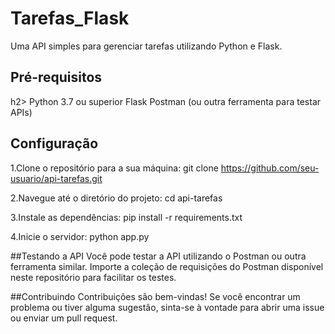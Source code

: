 # Tarefas_Flask
<p>Uma API simples para gerenciar tarefas utilizando Python e Flask.</p>

<h2>Pré-requisitos</h2>h2>
Python 3.7 ou superior
Flask
Postman (ou outra ferramenta para testar APIs)

<h2>Configuração</h2>

1.Clone o repositório para a sua máquina:
git clone https://github.com/seu-usuario/api-tarefas.git

2.Navegue até o diretório do projeto:
cd api-tarefas

3.Instale as dependências:
pip install -r requirements.txt

4.Inicie o servidor:
python app.py

##Testando a API
Você pode testar a API utilizando o Postman ou outra ferramenta similar. Importe a coleção de requisições do Postman disponível neste repositório para facilitar os testes.

##Contribuindo
Contribuições são bem-vindas! Se você encontrar um problema ou tiver alguma sugestão, sinta-se à vontade para abrir uma issue ou enviar um pull request.
